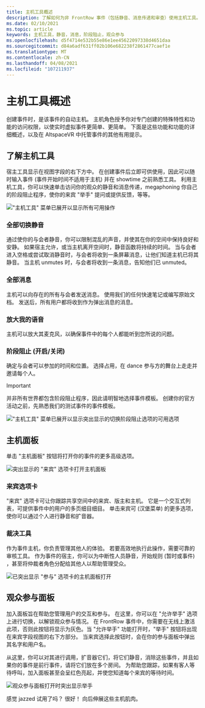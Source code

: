 ```yaml
---
title: 主机工具概述
description: 了解如何为非 FrontRow 事件（包括静音、消息传递和审查）使用主机工具。
ms.date: 02/10/2021
ms.topic: article
keywords: 主机工具，静音，消息，阶段阻止，观众参与
ms.openlocfilehash: d5f4714e532b55e86e1ee45622097338d4651daa
ms.sourcegitcommit: d84a6adf631ff02b106e682238f2861477caef1e
ms.translationtype: MT
ms.contentlocale: zh-CN
ms.lasthandoff: 04/08/2021
ms.locfileid: "107211937"
---
```

# <a name="host-tools-overview"></a>主机工具概述

创建事件时，是该事件的自动主机。 主机角色授予你对专门创建的特殊特性和功能的访问权限，以使实时虚拟事件更简单、更简单。 下面是这些功能和功能的详细概述，以及在 AltspaceVR 中托管事件的其他有用提示。

## <a name="understanding-host-tools"></a>了解主机工具

宿主工具显示在视图字段的右下方中。 在创建事件后立即可供使用，因此可以随时输入事件 (事件开始时间不适用于主机) 并在 showtime 之前熟悉工具。 利用主机工具，你可以快速单击访问你的观众的静音和消息传递，megaphoning 你自己的阶段阻止程序，使你的来宾 "举手" 提问或提供反馈，等等。

!["主机工具" 菜单已展开以显示所有可用操作](images/host-tools-img-01.png) 

### <a name="toggle-mute-all"></a>全部切换静音

通过使你的与会者静音，你可以限制混乱的声音，并使其在你的空间中保持良好和安静。 如果宿主允许，或当主机离开空间时，静音函数将持续的时间。 当与会者进入空格或尝试取消静音时，与会者将收到一条屏幕消息，让他们知道主机已将其静音。 当主机 unmutes 时，与会者将收到一条消息，告知他们已 unmuted。

### <a name="message-all"></a>全部消息

主机可以向存在的所有与会者发送消息。 使用我们的任何快速笔记或编写原始文档。 发送后，所有用户都将收到作为弹出消息的消息。

### <a name="amplify-my-voice"></a>放大我的语音

主机可以放大其麦克风，以确保事件中的每个人都能听到您所说的问题。

### <a name="stage-blocking-onoff"></a>阶段阻止 (开启/关闭) 

确定与会者可以参加的时间和位置。 选择占用，在 dance 参与方的舞台上走走并邀请每个人。

> [!IMPORTANT]
> 并非所有世界都包含阶段阻止程序，因此请明智地选择事件模板。 创建你的官方活动之前，先熟悉我们的测试事件的事件模板。

!["主机工具" 菜单已展开以显示突出显示的切换阶段阻止选项的可用选项](images/host-tools-img-02.png)

## <a name="host-panel"></a>主机面板

单击 "主机面板" 按钮将打开你的事件的更多高级选项。

![突出显示的 "来宾" 选项卡打开主机面板](images/host-tools-img-03.png)

### <a name="guests-tab"></a>来宾选项卡

"来宾" 选项卡可让你跟踪共享空间中的来宾、版主和主机。 它是一个交互式列表，可提供事件中的用户的多页细目细目。 单击来宾可 (汉堡菜单) 的更多选项，使你可以通过个人进行静音和扩音器。

### <a name="moderation-tools"></a>裁决工具

作为事件主机，你负责管理其他人的体验。 若要高效地执行此操作，需要可靠的审核工具。 作为事件的宿主，你可以为中断性人员静音，开始规则 (暂时或事件) ，甚至将仲裁者角色分配给其他人以帮助管理受众。

![已突出显示 "参与" 选项卡的主机面板打开](images/host-tools-img-04.png)

## <a name="audience-participation-panel"></a>观众参与面板

加入面板旨在帮助您管理用户的交互和参与。 在这里，你可以在 "允许举手" 选项上进行切换，以解锁观众参与情况。 在 FrontRow 事件中，你需要在无线上激活此项，否则此按钮将显示为灰色。当 "允许举手" 功能打开时，"举手" 按钮将出现在来宾字段视图的右下方部分。 当来宾选择此按钮时，会在你的参与面板中弹出其名字和用户名。 

从这里，你可以对其进行调用，扩音器它们，将它们静音，消除这些事件，并且如果你的事件是前行事件，请将它们放在多个房间。 为帮助您跟踪，如果有客人等待呼叫，加入面板甚至会呈红色亮起，并使您知道每个来宾的等待时间。
 
![观众参与面板打开时突出显示举手](images/host-tools-img-05.png)

感觉 jazzed 试用了吗？ 很好！ 向后伸展这些主机肌肉。
